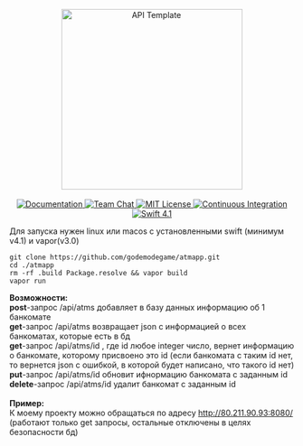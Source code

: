 <p align="center">
    <img src="https://user-images.githubusercontent.com/1342803/36623515-7293b4ec-18d3-11e8-85ab-4e2f8fb38fbd.png" width="320" alt="API Template">
    <br>
    <br>
    <a href="http://docs.vapor.codes/3.0/">
        <img src="http://img.shields.io/badge/read_the-docs-2196f3.svg" alt="Documentation">
    </a>
    <a href="https://discord.gg/vapor">
        <img src="https://img.shields.io/discord/431917998102675485.svg" alt="Team Chat">
    </a>
    <a href="LICENSE">
        <img src="http://img.shields.io/badge/license-MIT-brightgreen.svg" alt="MIT License">
    </a>
    <a href="https://circleci.com/gh/vapor/api-template">
        <img src="https://circleci.com/gh/vapor/api-template.svg?style=shield" alt="Continuous Integration">
    </a>
    <a href="https://swift.org">
        <img src="http://img.shields.io/badge/swift-4.1-brightgreen.svg" alt="Swift 4.1">
    </a>
</p>

Для запуска нужен linux или macos c установленными swift (минимум v4.1) и vapor(v3.0)

    git clone https://github.com/godemodegame/atmapp.git
    cd ./atmapp
    rm -rf .build Package.resolve && vapor build
    vapor run
    
<b>Возможности:</b> 
<br><b>post</b>-запрос /api/atms добавляет в базу данных информацию об 1 банкомате
<br><b>get</b>-запрос /api/atms возвращает json с информацией о всех банкоматах, которые есть в бд
<br><b>get</b>-запрос /api/atms/id , где id любое integer число, вернет информацию о банкомате, которому присвоено это id (если банкомата с таким id нет, то вернется json с ошибкой, в которой будет написано, что такого id нет)
<br><b>put</b>-запрос /api/atms/id обновит ифнормацию банкомата с заданным id
<br><b>delete</b>-запрос /api/atms/id удалит банкомат с заданным id
<br><br><b>Пример:</b>
<br>К моему проекту можно обращаться по адресу http://80.211.90.93:8080/ (работают только get запросы, остальные отключены в целях безопасности бд)
